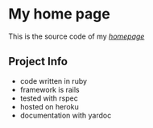 # My home page
This is the source code of my [*homepage*](http://tawheedraheem.herokuapp.com/)

## Project Info
* code written in ruby
* framework is rails
* tested with rspec
* hosted on heroku
* documentation with yardoc

